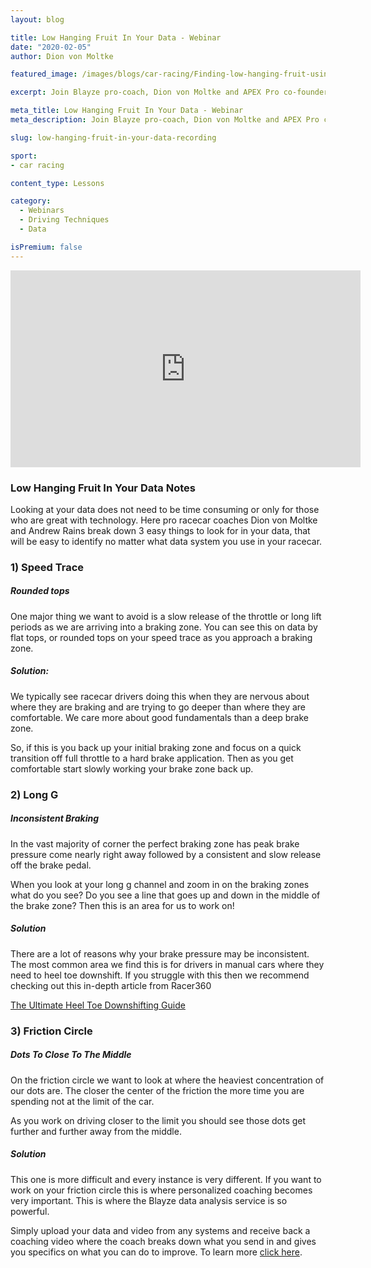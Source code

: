 ```yaml
---
layout: blog

title: Low Hanging Fruit In Your Data - Webinar
date: "2020-02-05"
author: Dion von Moltke

featured_image: /images/blogs/car-racing/Finding-low-hanging-fruit-using-data-1.jpg

excerpt: Join Blayze pro-coach, Dion von Moltke and APEX Pro co-founder, Andrew Rains, as they go through how you can easily find time in your data!

meta_title: Low Hanging Fruit In Your Data - Webinar
meta_description: Join Blayze pro-coach, Dion von Moltke and APEX Pro co-founder, Andrew Rains, as they go through how you can easily find time in your data!

slug: low-hanging-fruit-in-your-data-recording

sport:
- car racing

content_type: Lessons

category:
  - Webinars
  - Driving Techniques
  - Data

isPremium: false
---
```


<iframe title="Blog iFrame" id="videoIframe" width="560" height="315" src="https://www.youtube.com/embed/S_YCXAv8cs4" frameborder="0" allow="accelerometer; autoplay; encrypted-media; gyroscope; picture-in-picture" allowfullscreen></iframe>

### Low Hanging Fruit In Your Data Notes

Looking at your data does not need to be time consuming or only for those who are great with technology. Here pro racecar coaches Dion von Moltke and Andrew Rains break down 3 easy things to look for in your data, that will be easy to identify no matter what data system you use in your racecar.

### 1) Speed Trace

##### Rounded tops

One major thing we want to avoid is a slow release of the throttle or long lift periods as we are arriving into a braking zone. You can see this on data by flat tops, or rounded tops on your speed trace as you approach a braking zone.

##### Solution:

We typically see racecar drivers doing this when they are nervous about where they are braking and are trying to go deeper than where they are comfortable. We care more about good fundamentals than a deep brake zone.

So, if this is you back up your initial braking zone and focus on a quick transition off full throttle to a hard brake application. Then as you get comfortable start slowly working your brake zone back up.

### 2) Long G

##### Inconsistent Braking

In the vast majority of corner the perfect braking zone has peak brake pressure come nearly right away followed by a consistent and slow release off the brake pedal.

When you look at your long g channel and zoom in on the braking zones what do you see? Do you see a line that goes up and down in the middle of the brake zone? Then this is an area for us to work on!

##### Solution

There are a lot of reasons why your brake pressure may be inconsistent. The most common area we find this is for drivers in manual cars where they need to heel toe downshift. If you struggle with this then we recommend checking out this in-depth article from Racer360

[The Ultimate Heel Toe Downshifting Guide](/blog/car-racing/heel-and-toe-downshifting/)

### 3) Friction Circle

##### Dots To Close To The Middle

On the friction circle we want to look at where the heaviest concentration of our dots are. The closer the center of the friction the more time you are spending not at the limit of the car.

As you work on driving closer to the limit you should see those dots get further and further away from the middle.

##### Solution

This one is more difficult and every instance is very different. If you want to work on your friction circle this is where personalized coaching becomes very important. This is where the Blayze data analysis service is so powerful.

Simply upload your data and video from any systems and receive back a coaching video where the coach breaks down what you send in and gives you specifics on what you can do to improve. To learn more [click here](/pricing/).
